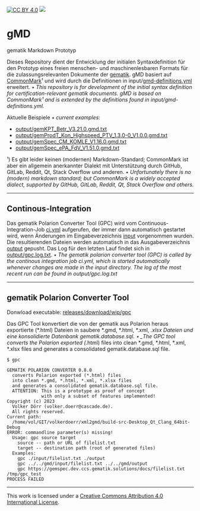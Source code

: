 [![CC BY 4.0][cc-by-shield]][cc-by]
[![][ci-badge]][ci.yml]

# gMD

gematik Markdown Prototyp

Dieses Repository dient der Entwicklung der initialen Syntaxdefinition für den Prototyp eines freien menschen- und 
maschinenlesbaren Formats für die zulassungsrelevanten Dokumente der [gematik]. gMD basiert auf [CommonMark]¹ und 
wird durch die Definitionen in input/[gmd-definitions.yml] erweitert. ٭ _This repository is for development of the 
initial syntax definition for certification-relevant gematik documents. gMD is based on CommonMark¹ and is extended 
by the definitions found in input/gmd-definitions.yml._

Aktuelle Beispiele ٭ _current examples_:

- [output/gemKPT_Betr_V3.21.0.gmd.txt]
- [output/gemProdT_Kon_Highspeed_PTV_1.3.0-0_V1.0.0.gmd.txt]
- [output/gemSpec_CM_KOMLE_V1.16.0.gmd.txt]
- [output/gemSpec_ePA_FdV_V1.51.0.gmd.txt]

¹) Es gibt leider keinen (modernen) Markdown-Standard; CommonMark ist aber ein allgemein anerkannter Dialekt 
mit Unterstützung durch GitHub, GitLab, Reddit, Qt, Stack Overflow und anderen. ٭ _Unfortunately there is no 
(modern) markdown standard; but CommonMark is a widely accepted dialect, supported by GitHub, GitLab, Reddit, 
Qt, Stack Overflow and others._

---

## Continous-Integration

Das gematik Polarion Converter Tool (GPC) wird vom Continuous-Integration-Job [ci.yml] aufgerufen, der immer dann 
automatisch gestartet wird, wenn Änderungen im Eingabeverzeichnis [input] vorgenommen wurden. Die resultierenden 
Dateien werden automatisch in das Ausgabeverzeichnis [output] gepusht. Das Log für den letzten Lauf findet sich in 
[output/gpc.log.txt]. ٭ _The gematik polarion converter tool (GPC) is called by the continous integration job ci.yml,
which is started automatically whenever changes are made in the input directory. The log of the most recent run 
can be found in output/gpc.log.txt_

---

## gematik Polarion Converter Tool

Donwload executable: [releases/download/wip/gpc]

Das GPC Tool konvertiert die von der gematik aus Polarion heraus exportierte (*.html) Dateien in saubere *.gmd, 
*.html, *.xml, *.xlsx Dateien und eine konsolidierte Datenbank gematik.database.sql. ٭ _The GPC tool converts 
the Polarion exported (*.html) files into clean *.gmd, *.html, *.xml, *.xlsx files and generates a consolidated 
gematik.database.sql file.

~~~
$ gpc
~~~

~~~
GEMATIK POLARION CONVERTER 0.8.0
  converts Polarion exported (*.html) files
  into clean *.gmd, *.html, *.xml, *.xlsx files
  and generates a consolidated gematik.database.sql file.
  ATTENTION: This is a prototype as proof of concept
             with only a subset of features implemented!
Copyright (c) 2023
  Volker Dörr (volker.doerr@cascade.de).
  All rights reserved.
Current path:
  /home/vol/GIT/volkerdoerr/xml2gmd/build-src-Desktop_Qt_Clang_64bit-Debug
ERROR: commandline parameter(s) missing!
  Usage: gpc source target
    source -- path or URL of filelist.txt
    target -- destination path (root of generated files)
  Examples:
    gpc ./input/filelist.txt ./output
    gpc ../../gmd/input/filelist.txt ../../gmd/output
    gpc https://gemspec.dev.ccs.gematik.solutions/docs/filelist.txt /tmp/gpc_test
PROCESS FAILED
~~~

---

This work is licensed under a [Creative Commons Attribution 4.0 International License][cc-by].

<!------------------------- links ------------------------->

[input]: input
[output]: output
[gematik]: https://www.gematik.de
[commonmark]: https://commonmark.org
[gmd-definitions.yml]: input/gmd-definitions.yml
[gpc]: https://github.com/volkerdoerr/gmd/releases/tag/wip
[ci.yml]: https://github.com/volkerdoerr/gmd/actions/workflows/ci.yml
[ci-badge]: https://github.com/volkerdoerr/gmd/actions/workflows/ci.yml/badge.svg
[github-pages]: https://volkerdoerr.github.io/gmd/
[cc-by]: http://creativecommons.org/licenses/by/4.0/
[cc-by-image]: https://i.creativecommons.org/l/by/4.0/88x31.png
[cc-by-shield]: https://img.shields.io/badge/License-CC%20BY%204.0-lightgrey.svg
[output/gemKPT_Betr_V3.21.0.gmd.txt]: output/gemKPT_Betr_V3.21.0.gmd.txt
[output/gemProdT_Kon_Highspeed_PTV_1.3.0-0_V1.0.0.gmd.txt]: output/gemProdT_Kon_Highspeed_PTV_1.3.0-0_V1.0.0.gmd.txt
[output/gemSpec_CM_KOMLE_V1.16.0.gmd.txt]: output/gemSpec_CM_KOMLE_V1.16.0.gmd.txt
[output/gemSpec_ePA_FdV_V1.51.0.gmd.txt]: output/gemSpec_ePA_FdV_V1.51.0.gmd.txt
[output/gpc.log.txt]: output/gpc.log.txt
[releases/download/wip/gpc]: https://github.com/volkerdoerr/gmd/releases/download/wip/gpc



